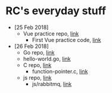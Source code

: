 # RC's everyday stuff

* [25 Feb 2018]
  * Vue practice repo, [link](/js/vue-practice)
    * First Vue practice code, [link](/js/vue-practice/first-vue.html)
* [26 Feb 2018]
  * Go repo, [link](/go)
   * hello-world.go, [link](/go/hello-world.go)
  * C repo, [link](/c)
    * function-pointer.c, [link](/c/function-pointer.c)
  * js repo, [link](/js)
    * js/rabbitmq, [link](/js/rabbitmq) 

